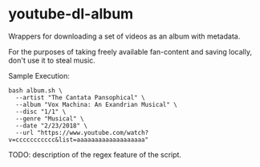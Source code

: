 # youtube-dl-album

Wrappers for downloading a set of videos as an album with metadata.

For the purposes of taking freely available fan-content and saving locally, don't use it to steal music.

Sample Execution:
```
bash album.sh \
  --artist "The Cantata Pansophical" \
  --album "Vox Machina: An Exandrian Musical" \
  --disc "1/1" \
  --genre "Musical" \
  --date "2/23/2018" \
  --url "https://www.youtube.com/watch?v=ccccccccccc&list=aaaaaaaaaaaaaaaaaaa"
```

TODO: description of the regex feature of the script.
